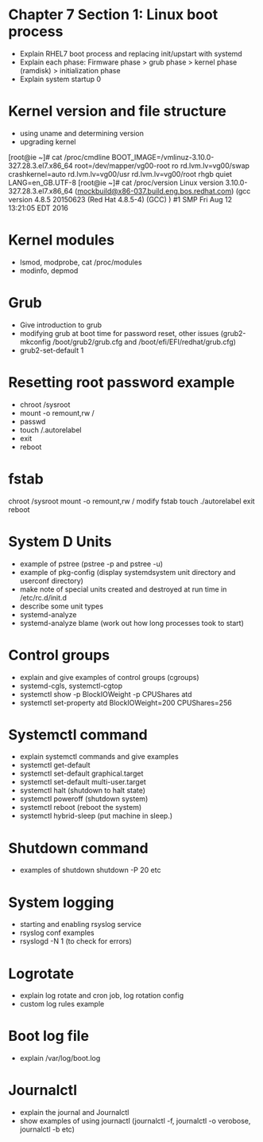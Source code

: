 # Chapter 7 Section 1: Linux boot process

- Explain RHEL7 boot process and replacing init/upstart with systemd
- Explain each phase: Firmware phase > grub phase > kernel phase (ramdisk) > initialization phase
- Explain system startup 0

# Kernel version and file structure
- using uname and determining version
- upgrading kernel

[root@ie ~]# cat /proc/cmdline
BOOT_IMAGE=/vmlinuz-3.10.0-327.28.3.el7.x86_64 root=/dev/mapper/vg00-root ro rd.lvm.lv=vg00/swap crashkernel=auto rd.lvm.lv=vg00/usr rd.lvm.lv=vg00/root rhgb quiet LANG=en_GB.UTF-8
[root@ie ~]# cat /proc/version
Linux version 3.10.0-327.28.3.el7.x86_64 (mockbuild@x86-037.build.eng.bos.redhat.com) (gcc version 4.8.5 20150623 (Red Hat 4.8.5-4) (GCC) ) #1 SMP Fri Aug 12 13:21:05 EDT 2016

# Kernel modules
- lsmod, modprobe, cat /proc/modules
- modinfo, depmod

# Grub
- Give introduction to grub
- modifying grub at boot time for password reset, other issues (grub2-mkconfig /boot/grub2/grub.cfg and /boot/efi/EFI/redhat/grub.cfg)
- grub2-set-default 1

# Resetting root password example
- chroot /sysroot
- mount -o remount,rw /
- passwd
- touch /.autorelabel
- exit
- reboot

# fstab
chroot /sysroot
mount -o remount,rw /
modify fstab
touch ./autorelabel
exit
reboot

# System D Units
- example of pstree (pstree -p and pstree -u)
- example of pkg-config (display systemdsystem unit directory and userconf directory)
- make note of special units created and destroyed at run time in /etc/rc.d/init.d
- describe some  unit types
- systemd-analyze
- systemd-analyze blame (work out how long processes took to start)

# Control groups
- explain and give examples of control groups (cgroups)
- systemd-cgls, systemctl-cgtop
- systemctl show -p BlockIOWeight -p CPUShares atd
- systemctl set-property atd BlockIOWeight=200 CPUShares=256

# Systemctl command
- explain systemctl commands and give examples
- systemctl get-default
- systemctl set-default graphical.target
- systemctl set-default multi-user.target
- systemctl halt (shutdown to halt state)
- systemctl poweroff (shutdown system)
- systemctl reboot (reboot the system)
- systemctl hybrid-sleep (put machine in sleep.)


# Shutdown command
- examples of shutdown shutdown -P 20 etc

# System logging
- starting and enabling rsyslog service
- rsyslog conf examples
- rsyslogd -N 1 (to check for errors)

# Logrotate
- explain log rotate and cron job, log rotation config
- custom log rules example

# Boot log file
- explain /var/log/boot.log

# Journalctl
- explain the journal and Journalctl
- show examples of using journactl (journalctl -f, journalctl -o verobose, journalctl -b etc)
